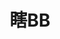 ---
title: "瞎BB"
description: "啊吧啊吧嘤嘤嘤，沐子没事瞎哔哔x"
slug: "xbb"
image: "062311.png"
style:
    background: "#e8d227"
    color: "#fff"
---